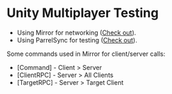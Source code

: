 # Unity Multiplayer Testing

<ul>
  <li>
    Using Mirror for networking (<a href="https://github.com/vis2k/Mirror">Check out</a>).
  </li>
  <li>
    Using ParrelSync for testing (<a href="https://github.com/VeriorPies/ParrelSync">Check out</a>).
  </li>
</ul>

Some commands used in Mirror for client/server calls:
<ul>
  <li>[Command] - Client > Server</li>
  <li>[ClientRPC] - Server > All Clients</li>
  <li>[TargetRPC] - Server > Target Client</li>
</ul>
